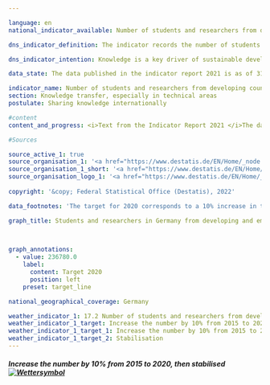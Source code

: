 ```yaml
---

language: en    
national_indicator_available: Number of students and researchers from developing countries and LDC per year    

dns_indicator_definition: The indicator records the number of students and researchers from developing and newly industrialised countries each year or semester. The number of students and researchers from the least developed countries (LDCs) is shown separately.    

dns_indicator_intention: Knowledge is a key driver of sustainable development, not only at the national level but also on the global scale. Germany’s efforts to strengthen international knowledge-sharing are important in this context. For this reason, the aim of the German Government is to increase the total number of students and researchers from developing and emerging countries by 10% from 2015 to 2020 and to keep the number stable at that level thereafter.    

data_state: The data published in the indicator report 2021 is as of 31.12.2020. The data shown on the DNS-Online-Platform is updated regularly, so that more current data may be available online than published in the indicator report 2021.    

indicator_name: Number of students and researchers from developing countries and LDC per year    
section: Knowledge transfer, especially in technical areas    
postulate: Sharing knowledge internationally    

#content     
content_and_progress: <i>Text from the Indicator Report 2021 </i>The data for the indicator are official student statistics and the statistics on university personnel collated by the Federal Statistical Office.<br>Data from the Federal Statistical Office both are complete counts based on the administrative data maintained by Germany’s institutions of higher education. The indicator includes all students enrolled in the winter semester starting in the relevant year. To obtain that statistic, all the higher-education institutions access the required data via their administration programs on the day set for the survey.<br>The number of researchers is recorded on the reporting date of 1 December. Researchers in this context are defined as full-time and part-time academic staff at German institutions of higher education (excluding undergraduate assistants). PhD candidates who are enrolled as students at an institution of higher education and simultaneously employed as academic staff can result in duplicate entries in the indicator.<br>The total number of all students and researchers from developing and emerging countries at German institutions of higher education in 2019 was 285,000. At 92.7%, students accounted for by far the larger share of the total indicator value.<br>In the 2019/20 winter semester, 264,555 students from developing and emerging countries were enrolled in German institutions of higher education. This corresponds to 9% of all enrolled students. The number of students from developing and emerging countries has increased steadily from the 134,462 recorded in 2005. The only decline recorded was in 2007. The figure for the 2019/20 winter semester represented a 6.6% increase on the approximately 250,000 students recorded in the 2018/19 winter semester. In winter semester 2019/20, a total of 13,067 students came from LDCs – 13.4% more than the previous year.<br>Of the students from developing and emerging countries, 44,490 came from China, 38,902 from Turkey and 25,149 from India. In total, 42.0% of them were female. Whereas the European developing and emerging countries send roughly equal numbers of women and men to study in Germany (54.0%), less than a quarter of students from Oceania are women (23.5%). The proportion of women among students from LDCs was slightly more than a quarter (27.1%).<br>In 2019, around 21,000 researchers from developing and emerging countries were members of academic staff at German institutions of higher education. They accounted for 5.1% of all academic staff at German institutions of higher education. The proportion of people from developing and emerging countries was thus markedly smaller among researchers than among students. Their numbers increased by 9.3% compared to the previous year and have more than tripled since 2005. A total of 681 researchers came from LDCs in 2019 (0.2% of all academic staff). The equivalent figure for the previous year was 687, so there was a slight reduction.<br>The target of raising the number of students and researchers from developing and emerging countries by 10% compared to the 215,000 recorded for 2015 was already achieved in 2017.    

#Sources    

source_active_1: true
source_organisation_1: '<a href="https://www.destatis.de/EN/Home/_node.html">Federal Statistical Office</a>'
source_organisation_1_short: '<a href="https://www.destatis.de/EN/Home/_node.html">Federal Statistical Office</a>'
source_organisation_logo_1: '<a href="https://www.destatis.de/EN/Home/_node.html"><img src="ttps://g205sdgs.github.io/sdg-indicators/public/logosEn/destatis.png" alt="Federal Statistical Office" title=" Click here to visit the homepage of the organizationFederal Statistical Office" style="height:60px; width:148px; border: transparent"/></a>'
    
copyright: '&copy; Federal Statistical Office (Destatis), 2022'    

data_footnotes: 'The target for 2020 corresponds to a 10% increase in the number of students and researchers compared to 2015.<br>• LDCs: least developed countries.<br>• Data based on a special evaluation.'    

graph_title: Students and researchers in Germany from developing and emerging countries    

    

graph_annotations:
  - value: 236780.0
    label:
      content: Target 2020
      position: left
    preset: target_line    

national_geographical_coverage: Germany    

weather_indicator_1: 17.2 Number of students and researchers from developing countries and LDCs per year
weather_indicator_1_target: Increase the number by 10% from 2015 to 2020, then stabilised
weather_indicator_1_target_1: Increase the number by 10% from 2015 to 2020
weather_indicator_1_target_2: Stabilisation    
---
```



<div>
  <div class="my-header">
    <h5>Increase the number by 10% from 2015 to 2020, then stabilised
      <a href="www.dnsUpgradeEnvironment.github.io/dns-indicators/en/status"><img src="https://g205sdgs.github.io/sdg-indicators/public/Wettersymbole/Sonne.png" title="Text will follow soon" alt="Wettersymbol"/>
      </a>
    </h5>
  </div>
  <div class="my-header-note">
  </div>
</div>